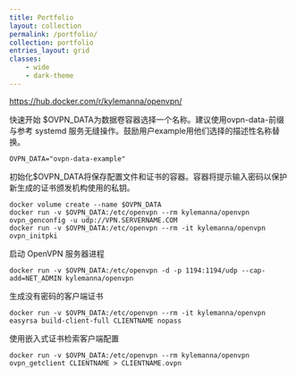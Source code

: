 ```yaml
---
title: Portfolio
layout: collection
permalink: /portfolio/
collection: portfolio
entries_layout: grid
classes: 
    - wide
    - dark-theme
---
```



https://hub.docker.com/r/kylemanna/openvpn/

快速开始
$OVPN_DATA为数据卷容器选择一个名称。建议使用ovpn-data-前缀与参考 systemd 服务无缝操作。鼓励用户example用他们选择的描述性名称替换。

```
OVPN_DATA="ovpn-data-example"
```

初始化$OVPN_DATA将保存配置文件和证书的容器。容器将提示输入密码以保护新生成的证书颁发机构使用的私钥。

```
docker volume create --name $OVPN_DATA
docker run -v $OVPN_DATA:/etc/openvpn --rm kylemanna/openvpn ovpn_genconfig -u udp://VPN.SERVERNAME.COM
docker run -v $OVPN_DATA:/etc/openvpn --rm -it kylemanna/openvpn ovpn_initpki
```

启动 OpenVPN 服务器进程

```
docker run -v $OVPN_DATA:/etc/openvpn -d -p 1194:1194/udp --cap-add=NET_ADMIN kylemanna/openvpn
```
生成没有密码的客户端证书

```
docker run -v $OVPN_DATA:/etc/openvpn --rm -it kylemanna/openvpn easyrsa build-client-full CLIENTNAME nopass
```
使用嵌入式证书检索客户端配置

```
docker run -v $OVPN_DATA:/etc/openvpn --rm kylemanna/openvpn ovpn_getclient CLIENTNAME > CLIENTNAME.ovpn
```
